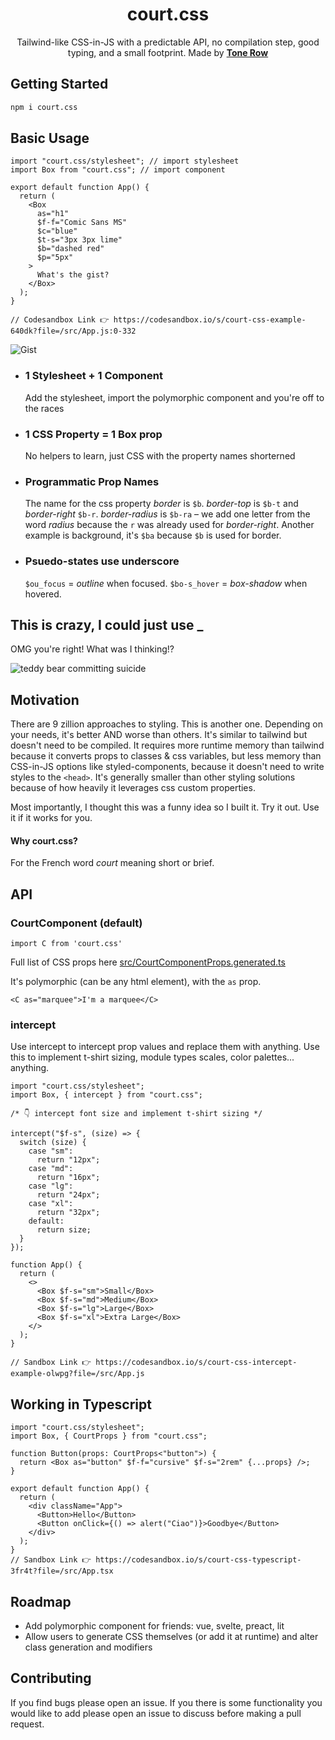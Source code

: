 <div align="center">
  
# court.css

Tailwind-like CSS-in-JS with a predictable API, no compilation step, good typing, and a small footprint.  Made by [**Tone Row**](https://twitter.com/tone_row_)
  


</div>

## Getting Started

```bash
npm i court.css
```

## Basic Usage
```tsx
import "court.css/stylesheet"; // import stylesheet
import Box from "court.css"; // import component

export default function App() {
  return (
    <Box
      as="h1"
      $f-f="Comic Sans MS"
      $c="blue"
      $t-s="3px 3px lime"
      $b="dashed red"
      $p="5px"
    >
      What's the gist?
    </Box>
  );
}

// Codesandbox Link 👉 https://codesandbox.io/s/court-css-example-640dk?file=/src/App.js:0-332
```

![Gist](https://i.ibb.co/dMbyLV2/Screen-Shot-2022-01-30-at-12-53-23-PM.png)

- ### 1 Stylesheet + 1 Component
  Add the stylesheet, import the polymorphic component and you're off to the races
- ### 1 CSS Property = 1 Box prop
  No helpers to learn, just CSS with the property names shorterned
- ### Programmatic Prop Names
  The name for the css property _border_ is `$b`. _border-top_ is `$b-t` and _border-right_ `$b-r`. _border-radius_ is `$b-ra` – we add one letter from the word _radius_ because the `r` was already used for _border-right_. Another example is background, it's `$ba` because `$b` is used for border.
- ### Psuedo-states use underscore
  `$ou_focus` = _outline_ when focused. `$bo-s_hover` = _box-shadow_ when hovered.

## This is crazy, I could just use **\_**

OMG you're right! What was I thinking!?

![teddy bear committing suicide](https://media0.giphy.com/media/vkwAeqMEUSaoU/giphy.gif?cid=ecf05e47ebd1a1jwry1bm2h6b354kegtp9poux67jg77vbfo&rid=giphy.gif&ct=g)

## Motivation

There are 9 zillion approaches to styling. This is another one. Depending on your needs, it's better AND worse than others. It's similar to tailwind but doesn't need to be compiled. It requires more runtime memory than tailwind because it converts props to classes & css variables, but less memory than CSS-in-JS options like styled-components, because it doesn't need to write styles to the `<head>`. It's generally smaller than other styling solutions because of how heavily it leverages css custom properties.

Most importantly, I thought this was a funny idea so I built it. Try it out. Use it if it works for you.

#### Why court.css?

For the French word _court_ meaning short or brief.

## API

### CourtComponent (default)

```
import C from 'court.css'
```
Full list of CSS props here [src/CourtComponentProps.generated.ts](src/CourtComponentProps.generated.ts)

It's polymorphic (can be any html element), with the `as` prop.
```
<C as="marquee">I'm a marquee</C>
```
### intercept

Use intercept to intercept prop values and replace them with anything. Use this to implement t-shirt sizing, module types scales, color palettes... anything.

```tsx
import "court.css/stylesheet";
import Box, { intercept } from "court.css";

/* 👇 intercept font size and implement t-shirt sizing */

intercept("$f-s", (size) => {
  switch (size) {
    case "sm":
      return "12px";
    case "md":
      return "16px";
    case "lg":
      return "24px";
    case "xl":
      return "32px";
    default:
      return size;
  }
});

function App() {
  return (
    <>
      <Box $f-s="sm">Small</Box>
      <Box $f-s="md">Medium</Box>
      <Box $f-s="lg">Large</Box>
      <Box $f-s="xl">Extra Large</Box>
    </>
  );
}

// Sandbox Link 👉 https://codesandbox.io/s/court-css-intercept-example-olwpg?file=/src/App.js
```

## Working in Typescript
```tsx
import "court.css/stylesheet";
import Box, { CourtProps } from "court.css";

function Button(props: CourtProps<"button">) {
  return <Box as="button" $f-f="cursive" $f-s="2rem" {...props} />;
}

export default function App() {
  return (
    <div className="App">
      <Button>Hello</Button>
      <Button onClick={() => alert("Ciao")}>Goodbye</Button>
    </div>
  );
}
// Sandbox Link 👉 https://codesandbox.io/s/court-css-typescript-3fr4t?file=/src/App.tsx
```

## Roadmap

- Add polymorphic component for friends: vue, svelte, preact, lit
- Allow users to generate CSS themselves (or add it at runtime) and alter class generation and modifiers

## Contributing

If you find bugs please open an issue. If you there is some functionality you would like to add please open an issue to discuss before making a pull request.
